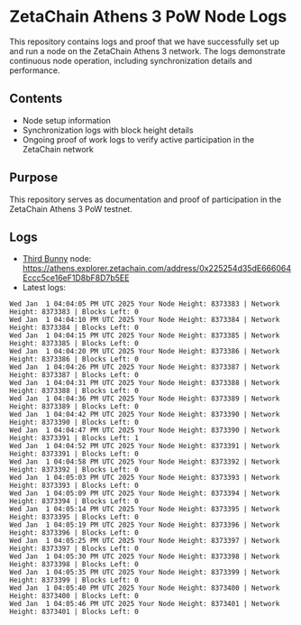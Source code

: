 # ZetaChain Athens 3 PoW Node Logs
This repository contains logs and proof that we have successfully set up and run a node on the ZetaChain Athens 3 network. The logs demonstrate continuous node operation, including synchronization details and performance.

## Contents
- Node setup information
- Synchronization logs with block height details
- Ongoing proof of work logs to verify active participation in the ZetaChain network

## Purpose
This repository serves as documentation and proof of participation in the ZetaChain Athens 3 PoW testnet.

## Logs

- [Third Bunny](https://thirdbunny.xyz/) node: https://athens.explorer.zetachain.com/address/0x225254d35dE666064Eccc5ce16eF1D8bF8D7b5EE
- Latest logs:
```
Wed Jan  1 04:04:05 PM UTC 2025 Your Node Height: 8373383 | Network Height: 8373383 | Blocks Left: 0
Wed Jan  1 04:04:10 PM UTC 2025 Your Node Height: 8373384 | Network Height: 8373384 | Blocks Left: 0
Wed Jan  1 04:04:15 PM UTC 2025 Your Node Height: 8373385 | Network Height: 8373385 | Blocks Left: 0
Wed Jan  1 04:04:20 PM UTC 2025 Your Node Height: 8373386 | Network Height: 8373386 | Blocks Left: 0
Wed Jan  1 04:04:26 PM UTC 2025 Your Node Height: 8373387 | Network Height: 8373387 | Blocks Left: 0
Wed Jan  1 04:04:31 PM UTC 2025 Your Node Height: 8373388 | Network Height: 8373388 | Blocks Left: 0
Wed Jan  1 04:04:36 PM UTC 2025 Your Node Height: 8373389 | Network Height: 8373389 | Blocks Left: 0
Wed Jan  1 04:04:42 PM UTC 2025 Your Node Height: 8373390 | Network Height: 8373390 | Blocks Left: 0
Wed Jan  1 04:04:47 PM UTC 2025 Your Node Height: 8373390 | Network Height: 8373391 | Blocks Left: 1
Wed Jan  1 04:04:52 PM UTC 2025 Your Node Height: 8373391 | Network Height: 8373391 | Blocks Left: 0
Wed Jan  1 04:04:58 PM UTC 2025 Your Node Height: 8373392 | Network Height: 8373392 | Blocks Left: 0
Wed Jan  1 04:05:03 PM UTC 2025 Your Node Height: 8373393 | Network Height: 8373393 | Blocks Left: 0
Wed Jan  1 04:05:09 PM UTC 2025 Your Node Height: 8373394 | Network Height: 8373394 | Blocks Left: 0
Wed Jan  1 04:05:14 PM UTC 2025 Your Node Height: 8373395 | Network Height: 8373395 | Blocks Left: 0
Wed Jan  1 04:05:19 PM UTC 2025 Your Node Height: 8373396 | Network Height: 8373396 | Blocks Left: 0
Wed Jan  1 04:05:25 PM UTC 2025 Your Node Height: 8373397 | Network Height: 8373397 | Blocks Left: 0
Wed Jan  1 04:05:30 PM UTC 2025 Your Node Height: 8373398 | Network Height: 8373398 | Blocks Left: 0
Wed Jan  1 04:05:35 PM UTC 2025 Your Node Height: 8373399 | Network Height: 8373399 | Blocks Left: 0
Wed Jan  1 04:05:40 PM UTC 2025 Your Node Height: 8373400 | Network Height: 8373400 | Blocks Left: 0
Wed Jan  1 04:05:46 PM UTC 2025 Your Node Height: 8373401 | Network Height: 8373401 | Blocks Left: 0
```
